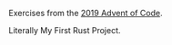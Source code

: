 Exercises from the [2019 Advent of Code](https://adventofcode.com/2019).

Literally My First Rust Project.
